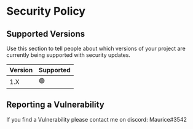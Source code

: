 # Security Policy

## Supported Versions

Use this section to tell people about which versions of your project are
currently being supported with security updates.

| Version | Supported          |
| ------- | ------------------ |
| 1.X   | 🟢                 |


## Reporting a Vulnerability

If you find a Vulnerability please contact me on discord:
Maurice#3542


